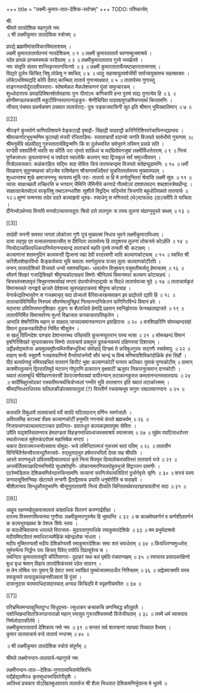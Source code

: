 +++
title = "लक्ष्मी-कुमार-तात-देशिक-स्तोत्रम्"
+++
TODO: परिष्कार्यम्


श्रीः  
श्रीमते तातदेशिक महागुरवे नमः  
॥ श्री लक्ष्मीकुमार तातदेशिक स्त्रोत्रम् ॥  

प्रपद्ये ब्रह्ममीमांसाविचारविमलाशयम् ।  
लक्ष्मी कुमारतातार्यतनयं नातदेशिकम् ॥ १ ॥ 
लक्ष्मी कुमारतातार्य चरणाम्बुजमाश्रये ।  
यदेव प्रापकं प्राप्यमस्माकं परदैवतम् ॥ २ ॥ 
लक्ष्मीकुमारताताय गुरवे भव्यहेतवे ।  
नमः संसृति संताप शान्तिकृत्स्तनयित्नवे ॥ ३ ॥ 
लक्ष्मी कुमारतातार्येत्यष्टाक्षररतात्मनाम् ।  
विद्यते दुर्लभ किंचित् त्रिषु लोकेषु न क्वचित् ॥ ४ ॥ 
धातुः सहस्रायुतवर्षजीवी 
सार्वत्र्ययुक्तश्च सहस्रवक्तः ।  
लोकेऽभविष्यद्यदि कोपि दैवात् 
कान्थित् तातार्य गुणानवक्ष्यात् ॥ ५ ॥ 
तातार्यस्य गुणास्तु वाङ्गनसयोर्दूरादवीयस्तरा- 
स्तेषामेकत मैकलेशफणनं पुंसां समुत्चारकम् ।  
शुध्धोदारपयः प्रवाहदिविषत्स्रोतोवहायाः पुनः 
पीतांऽभः कणिकापि हन्त पुरुषं सद्यः पुनात्येव हि ॥ ६ ॥ 
क्षोणीमण्डलचक्रवर्ति मकुटीविन्यस्तरत्नाङ्कुर- 
श्रेणीचित्रित पादपद्मयुगळश्चिन्त्यार्थ चिन्तामणिः ।  
जीयात् पंचमत प्रकर्षकषण प्रख्यात तातार्यराट्- 
पुत्रः पङ्कजवासिनी सुत इति श्रीमान् भुविख्यातिमान् ॥ ७ ॥ 

[[2]] 

श्रीरङ्गे कुंभघोणे फणिपतिशयने वेङ्कटाद्रौ वृषाद्रौ- 
सिंहाद्री यादवाद्वौ करिगिरिशिरवरेचाभिनन्द्यप्रभावः ।  
श्रीमत्कर्णाटभूभृन्मणिम कुटमहो मंजरी रंजिताङिघ- 
स्ताताचार्यो वदान्यो जगति विजयते सार्वभौमो गुरूणाम् ॥८ 
श्रीमनुर्मयि संप्रसीदतु गुरुस्तातार्यविद्वन्मणिः 
किं वा दुर्लभमस्ति सर्वभुवने तस्मिन् प्रसन्ने सति ।  
वाग्देवी वशवर्तिनी भवति सा कीर्तिः परा जृंभते 
सान्निध्यं च यदंघ्रिसेवनजुषां लक्ष्मीर्विधत्तेतराम् ॥ ९ ॥ 
नित्यं पूर्णकलाधरः कुवलयानन्दं च पद्मोदयं 
स्वालोकैः कलयन् सदा द्विजकुलं सर्वं समुज्जीवयन् ।  
मित्रोल्लासकर: कळंकरहितः सद्भिः सदा सेवितः 
चित्रं तातयचन्द्रमा विजयते सर्वज्ञचूडामणिः ॥ १० ॥ 
धर्मो विग्रहवान् सुपुण्यमहसां कोऽप्येष राशिर्महान् 
श्रौत्राणामधिदैवतं सुचरितस्तोमस्य मुख्यास्पदम् ।  
शुध्धान्तश्च शुचेः क्षमाजननभूः सत्यस्य मूर्तिः परा- 
तातार्यः स हि मे तनोतुनितरां श्रेयांसि लक्ष्मी सुतः ॥ ११ ॥ 
व्यासः साक्षाच्छतौ तच्छिरसि च भगवान् जैमिनि जैमिनीये 
काणादे गौतमोऽयं दशशतवदनः शब्दशास्त्रेष्वहीन्द्रः ।  
साक्षात्प्राचेतसोऽयं वरकृतिषु तथाऽरुन्धतीशः सुशीले 
विद्वद्भिः सद्भिरेवं त्रिजगति बहुधोलिख्यते तातयार्यः ॥१२॥ 
क्षुण्णं यन्मनसा तदेव ददते कल्याहृयो भूरुह- 
स्साधेनु स मणिस्तदे (थेः)ष्टफलदः (दाः)सर्वेपि ते याचिताः ।  
दीनेभ्योऽर्थनया विनापि मनसोऽप्यत्यन्तदूराः श्रियो 
दत्ते तातगुरुः स तस्य तुलनां संप्राप्नुयुस्ते कथम् ॥ १३ ॥ 

[[3]] 

सादेवी जननी समस्त जगतां लोकोत्तर गुणैः 
पुत्रं मुख्यतमं निधाय भुवने लक्ष्मीकुमाराभिधाम् ।  
दत्वा तद्गृह एव वत्सलतयावात्सीत् स दैवेन्दिरा 
तातार्यस्य हि तादृशस्य तुलनां लोकत्रये कोऽर्हति ॥ १४ ॥ 
नित्योदञ्चन्निरवधिकपानिर्भरानन्दसान्द्रं 
ताताचार्य महति पुरुषे तन्वती श्रीः कटाक्षम् ।  
कल्याणानां शतमनुदिनं कल्पयन्ती द्विजानां 
पद्मा देवी वरदरमणी भाति कल्याणकोट्याम् ॥ १५ ॥ 
स्वस्ति श्री करिशैलशेखरविभोः कैङ्कर्यरूपा भुवि 
ख्याताः स्वर्णतुलाच राजत तुलाः कल्याणकोटीरपि ।  
तन्वन् तातयदेशिको विजयते धन्यो यशश्चन्द्रिका- 
धावल्येन विभूषयन् वसुमतीमासेतु हेमाचलम् ॥ १६ ॥ 
सौवर्ण शिखरं गजाद्रिशिखरे श्रीपुण्यकोट्याहयं 
विष्णोः श्रीनिलयं विमानमपरं कल्याण कोट्याहयं ।  
चित्रस्तंभशतावृतं त्रिभुवनाश्वर्यावहं मण्टपं 
दंपत्योर्जगदाद्ययोः स विदधे तातार्ययज्वा मुदे ॥ १७ ॥ 
ताताचार्यकृतं विमानमचले नागह्वये भ्राजते 
देवेशस्य सुतप्तहाटकमयं श्रीपुण्य कोट्याह ।  
येनार्कद्यतिभासुरेण स गजक्ष्माभृत् सदा प्रोज्वलो 
वैरिवाध्वरहव्यवाहन इव प्रद्योतते द्यापि हि ॥ १८ ॥ 
ताताचार्यविनिर्मित निरुपमं सौवर्णमत्युच्छ्रितं 
नित्यानन्दनिकेतनं फणिगिरविन्धे विमानं हरेः ।  
यद्भासा प्रविलिप्तभानुशिखरः तुङ्गः स शैलाधिपो 
हेमाद्रिं प्रहसन् स्वनिर्झरपयः फेनच्छलाद्राजते ॥ १९ ॥ 
तातार्यनिर्मित विमानवरेण्य मूर्ध्ना 
विभ्राजता कनकसारपरिष्कृतेन ।  
आभाति शेषगिरिरेष महान् स साक्षात् 
जाज्वल्यमानफणरत्न इवाहिराजः ॥ २० ॥ 
वनशिखरिणि सोमच्छन्दसंज्ञं विमानं 
द्रुतकनकविदीप्तं निर्मित श्रीसुतेन ।  
स खलु विपिनदेशः पाण्डय देशान्तरस्थः 
परिहसति कुरूनप्युत्तरान् यस्य भासा ॥ २१ ॥ 
सोमच्छन्दं विमानं वृषगिरिशिखरे सुन्दराख्यस्य विष्णोः ताताचार्य प्रक्लुप्तं द्रुतकनकमयं दक्षिणस्यां दिशायाम् ।  
उद्वीक्ष्योद्दामतेजा अयमुदयमुपैत्यब्जिनीबन्धुरित्थं 
संमोहाद् दिग्भ्रमं ते कविबुधगुरवः सद्गणैः स्सर्वमापुः ॥ २२ ॥ 
वाहान् रूप्यैः स्सुवर्णैः गजहयफणिनो वैनतेयांजनेयौ 
सौरं चान्द्रं च विम्बं मणिमयशिविकांदोळिके हंस सिंहौं ।  
पीठं बल्यर्पणाहुं ममियखचितं वारवाणं किरीटं 
भूषाः कल्याणकोटीं घनतर कलिकाः पुष्पकं पुण्यकोटीम् ॥ 
ग्रामान् काश्मीरतुल्यान् द्विरदपतिमुदे मंटपान् गोपुराणि 
प्राकारान् वृक्षवाटीं ऋतुवर निकरानुत्सवान् दानकोटीः ।  
ख्यातं ताताम्बुधिं श्रीविहरणसरसीं देवराजार्णवाख्यां 
वापीरन्यान् तटाकानकुरुत कमलानन्दनस्तातयायः ॥ २४ ॥ 
चापीमिक्षुरसोदकां रसवतीमत्यर्थचित्रोज्वलां 
गम्भीरं भुवि तातसागर इति ख्यातं तटाकोत्तमम् ।  
श्रीमदन्तिधराधिपस्य सलिलक्रीडोत्सवायातुलां (?) 
विस्तीर्ण रचयाम्बभूव सगुरुः पद्मालयानन्दनः ॥ २५ ॥ 

[[5]] 

कलयति विबुधायै तातयाचार्य वर्ये 
सपदि घटितदारान् वर्णिनः स्वर्णजालैः ।  
अविरतमिह काञ्च्यां वीक्ष्य कल्याणकोटीं 
हनुमति गणनाथे कंपते ब्रह्मचर्यम् ॥ २६ ॥ 
निजाग्रभागचञ्चलत्पटाञ्चल प्रवल्गित- 
प्रवातधूत कल्पकद्रमाग्रपुष्प सेवितः ।  
उपैति यद्यशस्सितानपत्र हेमदण्डतां 
विहङ्गमाधिपध्वजस्तमाश्रये रमात्मजम् ॥ २७ ॥ 
सुहेम पघटिताधरोत्तर स्थलोज्ज्वलं 
सुमेरुकंदरोपमं महाभिषेक मण्टपं ।  
चकार देवराजमज्जनोत्सवाय योमुदा- 
भजे तमिन्दिरात्मजं गुरूत्तमं सतां पतिम् ॥ २८ ॥ 
तातार्येण विनिर्भितैर्नवनवैरत्यभ्दुतैरुत्सवे- 
रुद्भूताद्भुत हर्षभारभरितो देव्या सह श्रीपतिः ।  
आस्ते वारणभूधरे प्रविलसद्दिव्यालयालं कृते 
नित्यं विस्मृत दिव्यलोकवसतिस्तं तातयार्य भजे ॥ २९ ॥ 
अन्तर्वर्तितमञ्छादिनमणिमोंदे सुधांशोघृणि- 
लोकानामरणिस्तपोहुतभुजो विद्वज्जन ग्रामणीः ।  
एटरेम्मडितात देशिकमणिर्वन्दारुचिन्तामणिः 
सत्यानां सरणिर्जयत्यतितिरां दुर्भार्गवृत्तेः सृणिः ॥ ३० ॥ 
शस्त्रं यस्य कणादसूक्तिनिवहः खेटायते तन्त्रगीः 
द्वैताद्वैतवचः प्रयाति धनुषोरीतिं च वादाहवे ।  
श्रीशैलान्वय सिन्धुकौस्तुभमणिः श्रीसूनुताताग्रणीः 
नित्यं दीव्यति चिन्तितार्थवरदरछात्रावलीनां सदा ॥ ३१ ॥ 

[[6]]

आहूय रक्षणमहेतुकवत्सलत्वं 
कांक्षाधिकं वितरणं करुणार्द्रवीक्षा ।  
दत्तस्य विस्मरणमित्यनघा गुणौघाः 
लक्ष्मीकुमारगुरुमेव हि भूषयन्ति ॥ ३२ ॥ 
क काळमेघवर्णनं व कर्णशीलवर्णनं 
क कल्पभूरुहप्रथा के पेशलः शिवेः स्तवः ।  
क वादधीचिवासना धरातले विराजता- 
मुदारतागुणाधिके रमाकुमारदेशिके ॥ ३३ ॥ 
मम प्रभुर्मदाश्रयो मदीयमिष्टदैवतं 
ममाधिराज्यमैहिकं महेन्द्रलोक नाधता ।  
मदीय मुक्तिरप्यसौ मदीय देशिकोप्यसौ 
रमाकुमारदेशिकः समाः शतं सवर्धताम् ॥ ३४ ॥ 
कियधिरण्यमुध्धरेत् सुमेरुमेत्य निर्द्धनः 
पयः कियत् पिवेत् पयोधिं पिप्रासुरेत्य च ।  
तथेन्दिरा कुमारतातसूरि कीर्तिसागरा- 
दुदाहरं यथा बलं पृषंति पंचपाण्यहम् ॥ ३५ ॥ 
रमासरव प्रसादकांक्षिणो बुधा वृधा श्रमान् विहाय तातदेशिकंस्तवं पठेत सादरन् ।  
स तेन तोषितः परः पुमान् हि देवाट स्वयं 
स्वांछितं पुमर्थजातमादधीत निश्चितम् ॥ ३६ ॥ 
अद्वेपमात्रमपि यस्य रमाकुमारे 
तत्पादुकावहनशीलवतां हि पुंसां ।  
दासानुदास चरमावधिदासदास्यात् 
अन्यन्न किंचिदपि मे स्पृहणीयमस्ति ॥ ३७ ॥  

[[7]] 

परिभ्रमितमन्दरक्षुभितदुग्ध सिंधूद्भव- 
त्सुधाकर कचाकचि ळणनिबद्ध कौतूहलैः ।  
यशोभिखभासितत्रिजगदन्तराळो महान् 
रमासुत गुरूत्तश्चिरमसौ विजेजीयताम् ॥ ३८ ॥ 
तस्मै धर्म स्वरूपाय निर्मलोदारकीर्तये ।  
लक्ष्मीकुमारतातार्य देशिकाय नमो नमः ॥ ३९ ॥ 
सन्ततं सर्व शास्त्राणां व्याख्या विख्यात वैभवम् ।  
कुमार तातयाचार्य वन्दे तातार्य नन्दनम् ॥ ४० ॥ 

॥ श्री लक्ष्मीकुमार तातदेशिक स्त्रोत्रं संपूर्णम् ॥ 

श्रीमते लक्ष्मोनन्दन-तातयार्य-महागुरवे नमः 

लक्ष्मीनन्दन-तात--देशिक-गुणारामाभिरामोक्तिभिः  
पद्यैर्हद्यतमैरधः कृतसुधास्वदिवरेरीदृशैः ।  
आतिथ्यं प्रचकार योऽखिलबुधवाताय तातार्यज 
श्री शैला भिधतात देशिकमणिर्भूयात्स मे भूतये ॥ 

